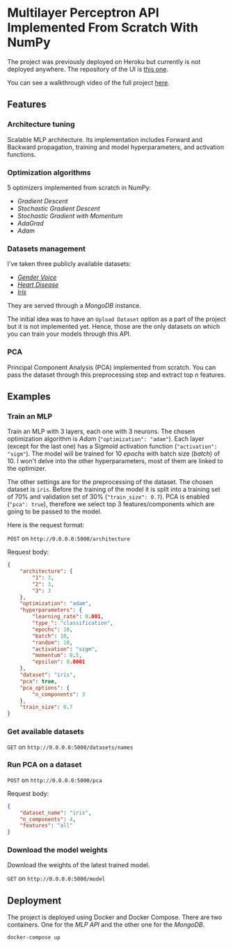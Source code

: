 # Multilayer Perceptron API Implemented From Scratch With NumPy
The project was previously deployed on Heroku but currently is not deployed anywhere. The repository of the UI is [this one](https://github.com/auhide/nnvis-ui).

You can see a walkthrough video of the full project [here](https://youtu.be/3_6KJYapns4).

## Features
### Architecture tuning
Scalable MLP architecture. Its implementation includes Forward and Backward propagation, training and model hyperparameters, and activation functions.
### Optimization algorithms
$5$ optimizers implemented from scratch in NumPy:
- *Gradient Descent*
- *Stochastic Gradient Descent*
- *Stochastic Gradient with Momentum*
- *AdaGrad*
- *Adam*
### Datasets management
I've taken three publicly available datasets:
- [*Gender Voice*](https://www.kaggle.com/datasets/primaryobjects/voicegender)
- [*Heart Disease*](https://www.kaggle.com/datasets/johnsmith88/heart-disease-dataset)
- [*Iris*](https://scikit-learn.org/stable/modules/generated/sklearn.datasets.load_iris.html)

They are served through a *MongoDB* instance.

The initial idea was to have an `Upload Dataset` option as a part of the project but it is not implemented yet. Hence, those are the only datasets on which you can train your models through this API.

### PCA
Principal Component Analysis (PCA) implemented from scratch. You can pass the dataset through this preprocessing step and extract top $n$ features.

## Examples

### Train an MLP
Train an MLP with $3$ layers, each one with $3$ neurons. The chosen optimization algorithm is $Adam$ (`"optimization": "adam"`). Each layer (except for the last one) has a Sigmoid activation function (`"activation": "sigm"`). The model will be trained for $10$ $epochs$ with batch size ($batch$) of $10$. I won't delve into the other hyperparameters, most of them are linked to the optimizer.

The other settings are for the preprocessing of the 
dataset. The chosen dataset is `iris`. Before the training of the model it is split into a training set of $70\%$ and validation set of $30\%$ (`"train_size": 0.7`). PCA is enabled (`"pca": true`), therefore we select top $3$ features/components which are going to be passed to the model.

Here is the request format:

`POST` on `http://0.0.0.0:5000/architecture`

Request body:
```json
{
    "architecture": {
        "1": 3,
        "2": 3,
        "3": 3
    },
    "optimization": "adam",
    "hyperparameters": {
        "learning_rate": 0.001,
        "type_": "classification",
        "epochs": 10,
        "batch": 10,
        "random": 10,
        "activation": "sigm",
        "momentum": 0.5,
        "epsilon": 0.0001
    },
    "dataset": "iris",
    "pca": true,
    "pca_options": {
        "n_components": 3
    },
    "train_size": 0.7
}
```

### Get available datasets
`GET` on `http://0.0.0.0:5000/datasets/names`

### Run PCA on a dataset
`POST` on `http://0.0.0.0:5000/pca`

Request body:
```json
{
    "dataset_name": "iris",
    "n_components": 4,
    "features": "all"
}
```

### Download the model weights
Download the weights of the latest trained model.

`GET` on `http://0.0.0.0:5000/model`

## Deployment
The project is deployed using Docker and Docker Compose. There are two containers. One for the *MLP API* and the other one for the *MongoDB*.
```bash
docker-compose up
```
